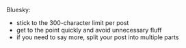 Bluesky:
* stick to the 300-character limit per post
* get to the point quickly and avoid unnecessary fluff
* if you need to say more, split your post into multiple parts
